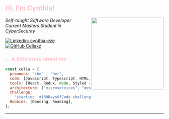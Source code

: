 <h2 style="color:pink">  Hi, I'm Cynthia!  <!-- <img src="https://media.giphy.com/media/mGcNjsfWAjY5AEZNw6/giphy.gif" width="50"></h2>  --></h2> 
<!-- <img align='right' src="https://media.giphy.com/media/ieyl9zmCjO4b4t6qoY/giphy.gif" width="230"> -->

<!-- <img align="right"  src="https://media.giphy.com/media/ieyl9zmCjO4b4t6qoY/giphy.gif"  width="230"  > -->

<img align="right"  src="https://media.giphy.com/media/ZGipFVRQMxU3SQywoY/giphy.gif"  width="230" >
<p><em>Self-taught Software Developer
<br>Current Masters Student in CyberSecurity</br>
</em></p>

[![Linkedin: cynthia-eze](https://img.shields.io/badge/-cynthiaeze-blue?style=flat-square&logo=Linkedin&logoColor=white&link=https://www.linkedin.com/in/cynthia-eze/)](https://www.linkedin.com/in/cynthia-eze/)
[![GitHub Celiaxz](https://img.shields.io/github/followers/Celiaxz?label=follow&style=social)](https://github.com/Celiaxz)

### <!--  <img src="https://media.giphy.com/media/VgCDAzcKvsR6OM0uWg/giphy.gif" width="50" > --> <span style="color:Pink"> ... A little more about me

</span>

```javascript
const celia = {
  pronouns: "she" | "her",
  code: [Javascript, Typescript, HTML, CSS, Python, SQL],
  tools: [React, Redux, Node, Styled - Components, Jest, Docker],
  architecture: ["microservices", "design system pattern"],
  challenge:
    "starting  #100DaysOfCode challenge from 22.04.2024 focused on react and typescript",
  Hobbies: [Dancing, Reading],
};
```

<!-- <img src="https://media.giphy.com/media/LnQjpWaON8nhr21vNW/giphy.gif" width="60"> <em><b>I love connecting with different people</b> so if you want to say <b>hi, I'll be happy to meet you more!</b> :)</em> -->

---
